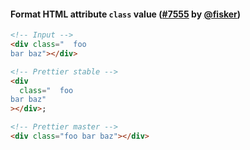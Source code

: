 #### Format HTML attribute `class` value ([#7555](https://github.com/prettier/prettier/pull/7555) by [@fisker](https://github.com/fisker))

<!-- prettier-ignore -->
```html
<!-- Input -->
<div class="  foo
bar baz"></div>

<!-- Prettier stable -->
<div
  class="  foo
bar baz"
></div>;

<!-- Prettier master -->
<div class="foo bar baz"></div>
```
